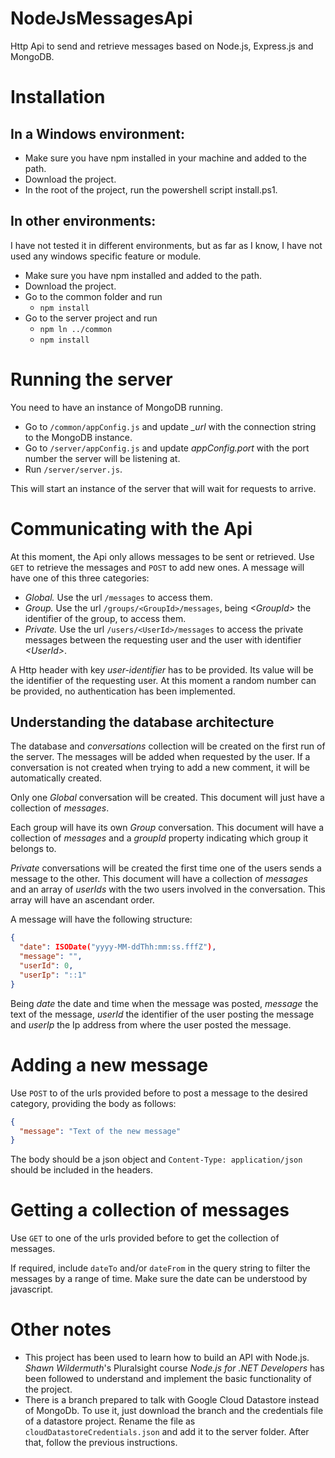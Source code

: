 # NodeJsMessagesApi
Http Api to send and retrieve messages based on Node.js, Express.js and MongoDB.

# Installation
## In a Windows environment:
- Make sure you have npm installed in your machine and added to the path.
- Download the project.
- In the root of the project, run the powershell script install.ps1.

## In other environments:
I have not tested it in different environments, but as far as I know, I have not used any windows specific feature or module.
- Make sure you have npm installed and added to the path.
- Download the project.
- Go to the common folder and run
  - `npm install`
- Go to the server project and run
  - `npm ln ../common`
  - `npm install`

# Running the server
You need to have an instance of MongoDB running.
- Go to `/common/appConfig.js` and update _\_url_ with the connection string to the MongoDB instance.
- Go to `/server/appConfig.js` and update _appConfig.port_ with the port number the server will be listening at.
- Run `/server/server.js`.

This will start an instance of the server that will wait for requests to arrive.

# Communicating with the Api
At this moment, the Api only allows messages to be sent or retrieved. Use `GET` to retrieve the messages and `POST` to add new ones. A message will have one of this three categories:
- *Global.* Use the url `/messages` to access them.
- *Group.* Use the url `/groups/<GroupId>/messages`, being *\<GroupId\>* the identifier of the group, to access them.
- *Private.* Use the url `/users/<UserId>/messages` to access the private messages between the requesting user and the user with identifier *\<UserId\>*.

A Http header with key *user-identifier* has to be provided. Its value will be the identifier of the requesting user. At this moment a random number can be provided, no authentication has been implemented.

## Understanding the database architecture
The database and _conversations_ collection will be created on the first run of the server. The messages will be added when requested by the user. If a conversation is not created when trying to add a new comment, it will be automatically created.

Only one _Global_ conversation will be created. This document will just have a collection of _messages_.

Each group will have its own _Group_ conversation. This document will have a collection of _messages_ and a _groupId_ property indicating which group it belongs to.

_Private_ conversations will be created the first time one of the users sends a message to the other. This document will have a collection of _messages_ and an array of _userIds_ with the two users involved in the conversation. This array will have an ascendant order.

A message will have the following structure:
```json
{
  "date": ISODate("yyyy-MM-ddThh:mm:ss.fffZ"),
  "message": "",
  "userId": 0,
  "userIp": "::1"
}
```

Being _date_ the date and time when the message was posted, _message_ the text of the message, _userId_ the identifier of the user posting the message and _userIp_ the Ip address from where the user posted the message. 

# Adding a new message
Use `POST` to of the urls provided before to post a message to the desired category, providing the body as follows:
```json
{
  "message": "Text of the new message"
}
```

The body should be a json object and `Content-Type: application/json` should be included in the headers.

# Getting a collection of messages
Use `GET` to one of the urls provided before to get the collection of messages.

If required, include `dateTo` and/or `dateFrom` in the query string to filter the messages by a range of time. Make sure the date can be understood by javascript.

# Other notes
- This project has been used to learn how to build an API with Node.js. _Shawn Wildermuth_'s Pluralsight course _Node.js for .NET Developers_ has been followed to understand and implement the basic functionality of the project.
- There is a branch prepared to talk with Google Cloud Datastore instead of MongoDb. To use it, just download the branch and the credentials file of a datastore project. Rename the file as `cloudDatastoreCredentials.json` and add it to the server folder. After that, follow the previous instructions.
